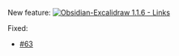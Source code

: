 New feature:
[![Obsidian-Excalidraw 1.1.6 - Links](https://user-images.githubusercontent.com/14358394/119559279-bdb46580-bda2-11eb-88cb-7614dc452034.jpg)](https://youtu.be/FDsMH-aLw_I)

Fixed:
- [#63](https://github.com/zsviczian/obsidian-excalidraw-plugin/issues/63) 

